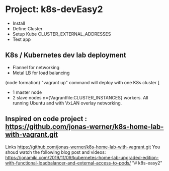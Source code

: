 

# Project: k8s-devEasy2
-  Install
-  Define Cluster
-  Setup Kube CLUSTER_EXTERNAL_ADDRESSES
-  Test app

K8s / Kubernetes dev lab deployment
-
- Flannel for networking
- Metal LB for load balancing

(node formation)
"vagrant up" command will deploy with one K8s cluster
 [
- 1 master node
- 2 slave nodes  n={Vagrantfile.CLUSTER_INSTANCES} workers.
 All running Ubuntu and with VxLAN overlay networking.

## Inspired on code project : https://github.com/jonas-werner/k8s-home-lab-with-vagrant.git

Links
  https://github.com/jonas-werner/k8s-home-lab-with-vagrant.git
You shoud watch the following blog post and videos: https://jonamiki.com/2019/11/09/kubernetes-home-lab-upgraded-edition-with-functional-loadbalancer-and-external-access-to-pods/
"# k8s-easy2" 
